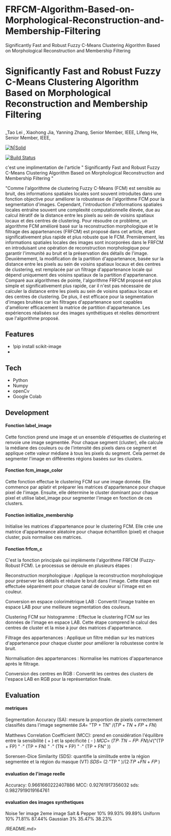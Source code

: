 # FRFCM-Algorithm-Based-on-Morphological-Reconstruction-and-Membership-Filtering
Significantly Fast and Robust Fuzzy C-Means Clustering Algorithm Based on Morphological Reconstruction and Membership Filtering
# Significantly Fast and Robust Fuzzy C-Means Clustering Algorithm Based on Morphological Reconstruction and Membership Filtering
## 
_Tao Lei , Xiaohong Jia, Yanning Zhang, Senior Member, IEEE, Lifeng He, Senior Member, IEEE,

[![N|Solid](https://cldup.com/dTxpPi9lDf.thumb.png)](https://nodesource.com/products/nsolid)

[![Build Status](https://travis-ci.org/joemccann/dillinger.svg?branch=master)](https://travis-ci.org/joemccann/dillinger)

c'est une implimentation de l'article " Significantly Fast and Robust Fuzzy C-Means Clustering Algorithm Based on Morphological Reconstruction and Membership Filtering "


"Comme l'algorithme de clustering Fuzzy C-Means (FCM) est sensible au bruit, des informations spatiales locales sont souvent introduites dans une fonction objective pour améliorer la robustesse de l'algorithme FCM pour la segmentation d'images. Cependant, l'introduction d'informations spatiales locales entraîne souvent une complexité computationnelle élevée, due au calcul itératif de la distance entre les pixels au sein de voisins spatiaux locaux et des centres de clustering. Pour résoudre ce problème, un algorithme FCM amélioré basé sur la reconstruction morphologique et le filtrage des appartenances (FRFCM) est proposé dans cet article, étant significativement plus rapide et plus robuste que le FCM. Premièrement, les informations spatiales locales des images sont incorporées dans le FRFCM en introduisant une opération de reconstruction morphologique pour garantir l'immunité au bruit et la préservation des détails de l'image. Deuxièmement, la modification de la partition d'appartenance, basée sur la distance entre les pixels au sein de voisins spatiaux locaux et des centres de clustering, est remplacée par un filtrage d'appartenance locale qui dépend uniquement des voisins spatiaux de la partition d'appartenance. Comparé aux algorithmes de pointe, l'algorithme FRFCM proposé est plus simple et significativement plus rapide, car il n'est pas nécessaire de calculer la distance entre les pixels au sein de voisins spatiaux locaux et des centres de clustering. De plus, il est efficace pour la segmentation d'images bruitées car les filtrages d'appartenance sont capables d'améliorer efficacement la matrice de partition d'appartenance. Les expériences réalisées sur des images synthétiques et réelles démontrent que l'algorithme proposé.



## Features

- !pip install scikit-image
- 
## Tech


- Python
- Numpy
- openCv
- Google Colab

## Development

#### Fonction label_image

Cette fonction prend une image et un ensemble d'étiquettes de clustering et renvoie une image segmentée. Pour chaque segment (cluster), elle calcule la médiane des couleurs ou de l'intensité des pixels dans ce segment et applique cette valeur médiane à tous les pixels du segment. Cela permet de segmenter l'image en différentes régions basées sur les clusters.
#### Fonction fcm_image_color
Cette fonction effectue le clustering FCM sur une image donnée. Elle commence par aplatir et préparer les matrices d'appartenance pour chaque pixel de l'image. Ensuite, elle détermine le cluster dominant pour chaque pixel et utilise label_image pour segmenter l'image en fonction de ces clusters.

#### Fonction initialize_membership
Initialise les matrices d'appartenance pour le clustering FCM. Elle crée une matrice d'appartenance aléatoire pour chaque échantillon (pixel) et chaque cluster, puis normalise ces matrices.

#### Fonction frfcm_c
C'est la fonction principale qui implémente l'algorithme FRFCM (Fuzzy-Robust FCM). Le processus se déroule en plusieurs étapes :

Reconstruction morphologique : Applique la reconstruction morphologique pour préserver les détails et réduire le bruit dans l'image. Cette étape est effectuée séparément pour chaque canal de couleur si l'image est en couleur.

Conversion en espace colorimétrique LAB : Convertit l'image traitée en espace LAB pour une meilleure segmentation des couleurs.

Clustering FCM sur histogramme : Effectue le clustering FCM sur les données de l'image en espace LAB. Cette étape comprend le calcul des centres de cluster et la mise à jour des matrices d'appartenance.

Filtrage des appartenances : Applique un filtre médian sur les matrices d'appartenance pour chaque cluster pour améliorer la robustesse contre le bruit.

Normalisation des appartenances : Normalise les matrices d'appartenance après le filtrage.

Conversion des centres en RGB : Convertit les centres des clusters de l'espace LAB en RGB pour la représentation finale.
## Evaluation
#### metriques
Segmentation Accuracy (SA):  mesure la proportion de pixels correctement classifiés dans l'image segmentée
𝑆𝐴=  "TP + TN" /(𝑇𝑃 + 𝑇𝑁 + 𝐹𝑃 + 𝐹𝑁)


Matthews Correlation Coefficient (MCC): prend en considération l'équilibre entre la sensibilité ( + ) et la spécificité ( - )
𝑀𝐶𝐶=  (𝑇𝑃∙ 𝑇𝑁 − 𝐹𝑃∙ 𝐹𝑁)/√("(TP + FP) " ∙" (TP + FN) " ∙" (TN + FP) " ∙" (TP + FN" ))


Sorensen-Dice Similarity (SDS):  quantifie la similitude entre la région segmentée et la région du masque (VT)
𝑆𝐷𝑆=  (2∙"TP " )/(2∙𝑇𝑃 +𝐹𝑁 + 𝐹𝑃 )

#### evaluation de l'image reelle 
Accuracy: 0.9661660222407886
MCC: 0.92761917356032
sds: 0.9827919019164761
#### evaluation des images synthetiques
 Noise
1er image 
2eme image 
Salt & Pepper 10%
99.93% 
99.89%
Uniform 10%
71.81%
87.44%
Gaussian 3%
35.47%
38.23%



/README.md>
